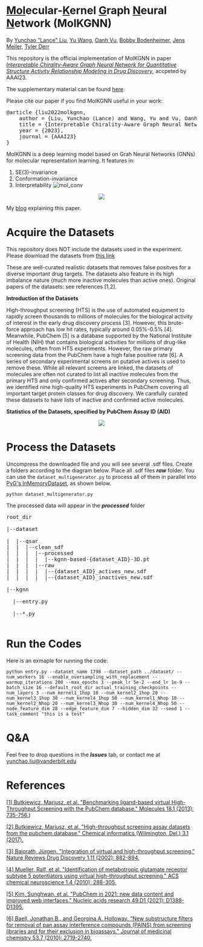 # <ins>Mol</ins>ecular-<ins>K</ins>ernel <ins>G</ins>raph <ins>N</ins>eural <ins>N</ins>etwork (MolKGNN)
By [Yunchao "Lance" Liu](www.LiuYunchao.com), [Yu Wang](https://yuwvandy.github.io/), [Oanh Vu](https://www.linkedin.com/in/oanhvu/), [Bobby Bodenheimer](http://www.vuse.vanderbilt.edu/~bobbyb/), [Jens Meiler](https://www.linkedin.com/in/jens-meiler-4b635339/), [Tyler Derr](https://tylersnetwork.github.io/)

This repository is the official implementation of MolKGNN in paper [*Interpretable Chirality-Aware Graph Neural Network for Quantitative Structure Activity Relationship Modeling in Drug Discovery*](https://www.biorxiv.org/content/10.1101/2022.08.24.505155v1), accpeted by AAAI23.

The supplementary material can be found [here](https://github.com/LanceKnight/MolKGNN/raw/main/Supplement.pdf).

Please cite our paper if you find MolKGNN useful in your work:

<pre>
@article {liu2022molkgnn,
	author = {Liu, Yunchao (Lance) and Wang, Yu and Vu, Oanh and Moretti, Rocco and Bodenheimer, Bobby and Meiler, Jens and Derr, Tyler},
	title = {Interpretable Chirality-Aware Graph Neural Network for Quantitative Structure Activity Relationship Modeling in Drug Discovery},
	year = {2023},
	journal = {AAAI23}
} 
</pre>

MolKGNN is a deep learning model based on Grah Neural Networks (GNNs) for molecular representation learning. It features in:
1. SE(3)-invariance
2. Conformation-invariance
3. Interpretability
![mol_conv](https://user-images.githubusercontent.com/5760199/186030531-6bd363d4-73da-414b-8cb7-d4b136dd3812.png)

<p align="center">
  <img src="https://user-images.githubusercontent.com/5760199/186030469-28661a4e-ff48-43b3-b707-885629791032.png" />
</p>

My [blog](https://medium.com/@YunchaoLanceLiu/molkgnn-extending-convolution-to-molecules-b94a4d51f39f) explaining this paper. 


# Acquire the Datasets

This repository does NOT include the datasets used in the experiment. Please download the datasets from [this link](https://figshare.com/articles/dataset/Well-curated_QSAR_datasets_for_diverse_protein_targets/20539893)

These are well-curated realistic datasets that removes false positves for a diverse important drug targets. The datasets also feature in its high imbalance nature (much more inactive molecules than active ones). Original papers of the datasets: see references [1,2]. 

**Introduction of the Datasets**

High-throughput screening (HTS) is the use of automated equipment to rapidly screen thousands to millions of molecules for the biological activity of interest in the early drug discovery process [3]. However, this brute-force approach has low hit rates, typically around 0.05\%-0.5\% [4]. Meanwhile, PubChem [5] is a database supported by the National Institute of Health (NIH) that contains biological activities for millions of drug-like molecules, often from HTS experiments. However, the raw primary screening data from the PubChem have a high false positive rate [6]. A series of secondary experimental screens on putative actives is used to remove these. While all relevant screens are linked, the datasets of molecules are often not curated to list all inactive molecules from the primary HTS and only confirmed actives after secondary screening. Thus, we identified nine high-quality HTS experiments in PubChem covering all important target protein classes for drug discovery. We carefully curated these datasets to have lists of inactive and confirmed active molecules. 

**Statistics of the Datasets, specified by PubChem Assay ID (AID)**

<p align="center">
  <img src="https://user-images.githubusercontent.com/5760199/186287898-30e5d105-6d80-4580-af9f-3044d9b2c8f8.png" />
</p>

# Process the Datasets


Uncompress the downloaded file and you will see several .sdf files. Create a folders according to the diagram below. Place all .sdf files **<em>raw</em>** folder. 
You can use the `dataset_multigenerator.py` to process all of them in parallel into [PyG's InMemoryDataset](https://pytorch-geometric.readthedocs.io/en/latest/notes/create_dataset.html), as shown below.

`python dataset_multigenerator.py`

The processed data will appear in the **<em>processed</em>** folder

<pre>
root_dir

|--dataset

|  |--qsar
|  |  |--clean_sdf
|  |  |  |--processed
|  |  |  |  |--kgnn-based-{dataset_AID}-3D.pt
|  |  |  |--raw
|  |  |  |  |--{dataset_AID}_actives_new.sdf
|  |  |  |  |--{dataset_AID}_inactives_new.sdf
  
|--kgnn

  |--entry.py

  |--*.py

</pre>




# Run the Codes

Here is an exmaple for running the code:

`python entry.py --dataset_name 1798 --dataset_path ../dataset/ --num_workers 16 --enable_oversampling_with_replacement --warmup_iterations 200 --max_epochs 3 --peak_lr 5e-2 --end_lr 1e-9 --batch_size 16 --default_root_dir actual_training_checkpoints --num_layers 3 --num_kernel1_1hop 10 --num_kernel2_1hop 20 --num_kernel3_1hop 30 --num_kernel4_1hop 50 --num_kernel1_Nhop 10 --num_kernel2_Nhop 20 --num_kernel3_Nhop 30 --num_kernel4_Nhop 50 --node_feature_dim 28 --edge_feature_dim 7 --hidden_dim 32 --seed 1 --task_comment "this is a test"`

# Q&A

Feel free to drop questions in the **<em>Issues</em>** tab, or contact me at yunchao.liu@vanderbilt.edu
  

# References
[[1] Butkiewicz, Mariusz, et al. "Benchmarking ligand-based virtual High-Throughput Screening with the PubChem database." Molecules 18.1 (2013): 735-756.](https://www.mdpi.com/1420-3049/18/1/735))

[[2] Butkiewicz, Mariusz, et al. "High-throughput screening assay datasets from the pubchem database." Chemical informatics (Wilmington, Del.) 3.1 (2017).](https://www.ncbi.nlm.nih.gov/pmc/articles/PMC5962024/)

[[3] Bajorath, Jürgen. "Integration of virtual and high-throughput screening." Nature Reviews Drug Discovery 1.11 (2002): 882-894.](https://www.nature.com/articles/nrd941)

[[4] Mueller, Ralf, et al. "Identification of metabotropic glutamate receptor subtype 5 potentiators using virtual high-throughput screening." ACS chemical neuroscience 1.4 (2010): 288-305.](https://pubs.acs.org/doi/full/10.1021/cn9000389)

[[5] Kim, Sunghwan, et al. "PubChem in 2021: new data content and improved web interfaces." Nucleic acids research 49.D1 (2021): D1388-D1395.](https://academic.oup.com/nar/article-abstract/49/D1/D1388/5957164)

[[6] Baell, Jonathan B., and Georgina A. Holloway. "New substructure filters for removal of pan assay interference compounds (PAINS) from screening libraries and for their exclusion in bioassays." Journal of medicinal chemistry 53.7 (2010): 2719-2740.](https://pubs.acs.org/doi/abs/10.1021/jm901137j)
